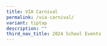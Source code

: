 ```yaml
---
title: VIA Carnival
permalink: /via-carnival/
variant: tiptap
description: ""
third_nav_title: 2024 School Events
---
```

